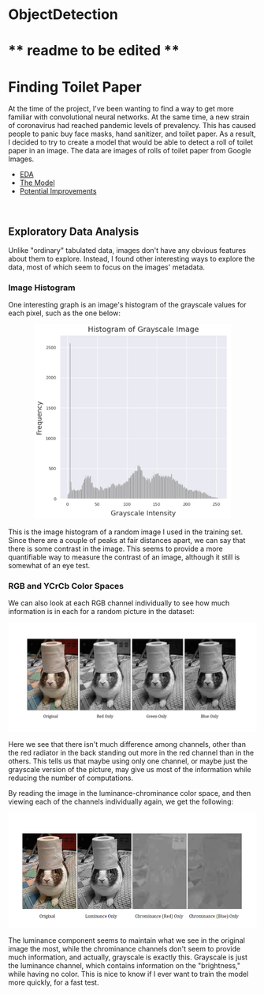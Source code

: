 # ObjectDetection
# ** readme to be edited **


# Finding Toilet Paper
At the time of the project, I've been wanting to find a way to get more familiar with convolutional neural networks. At the same time, a new strain of coronavirus had reached pandemic levels of prevalency. This has caused people to panic buy face masks, hand sanitizer, and toilet paper. As a result, I decided to try to create a model that would be able to detect a roll of toilet paper in an image.
The data are images of rolls of toilet paper from Google Images.
<br>

- [EDA](#EDA)
- [The Model](#Model)
- [Potential Improvements](#Improvements)

<br>

## Exploratory Data Analysis <a name = 'EDA'></a>
Unlike "ordinary" tabulated data, images don't have any obvious features about them to explore. Instead, I found other interesting ways to explore the data, most of which seem to focus on the images' metadata.

### Image Histogram
One interesting graph is an image's histogram of the grayscale values for each pixel, such as the one below:
<p align = "center">
  <img src = "images/eda/Image%20Histogram%20Grayscale%20Intensity.PNG" width = 400>
</p>
This is the image histogram of a random image I used in the training set. Since there are a couple of peaks at fair distances apart, we can say that there is some contrast in the image. This seems to provide a more quantifiable way to measure the contrast of an image, although it still is somewhat of an eye test.

### RGB and YCrCb Color Spaces
We can also look at each RGB channel individually to see how much information is in each for a random picture in the dataset:
<p align = "center">
  <img src = "images/eda/RGB%20Split%20and%20Combined.png" width = 650>
</p>
Here we see that there isn't much difference among channels, other than the red radiator in the back standing out more in the red channel than in the others. This tells us that maybe using only one channel, or maybe just the grayscale version of the picture, may give us most of the information while reducing the number of computations.

By reading the image in the luminance-chrominance color space, and then viewing each of the channels individually again, we get the following:
<p align = "center">
  <img src = images/eda/YCrCb%20Split.png width = 650>
</p>
The luminance component seems to maintain what we see in the original image the most, while the chrominance channels don't seem to provide much information, and actually, grayscale is exactly this. Grayscale is just the luminance channel, which contains information on the "brightness," while having no color. This is nice to know if I ever want to train the model more quickly, for a fast test.



<!--
<br>
<br>
## Preprocessing/Data Cleaning <a name = 'Preprocessing'></a>
Cleaning text data is slightly different from cleaning typical numerical data. The inputs are strings that we want to extract information from. For this set of data, I used nltk's TweetTokenizer to tokenize the data. The benefit of using TweetTokenizer as opposed to nltk's word_tokenize is that the former doesn't split words by apostrophes so a word like "didn't" stays as "didn't" instead of becoming two words "did" and "n't". Now that the data is tokenized, the stop words and punctuation can then be removed. The words were then lemmatized according to their parts of speech to reduce dimensionality and also because I saw no loss of meaning from considering words like "jump" and "jumping" the same, at least here. Finally, I used keras' Tokenizer to transform the data into a matrix of tf-idf values of each word, but keeping only the 5000 most common words to avoid crashing the kernel from using too much memory.
<br>
<br>
## Exploratory Data Analysis <a name = 'EDA'></a>
It's important to look at the data to get a good understanding of it for any dataset, and this is no different. One piece of information that might be interesting is what are the conditions whose drugs have the best and worst rating? To find this out, I calculated the average of the ratings for each condition that occurred at least 500 times, so that the drugs can be fairly represented and so that drugs with only one 1/10 review don't skew the numbers improperly by dropping that drug to the bottom. By doing this, I created the following charts:
<br> <br>
<p align = "center">
<img src = "images/Cond_Best_Rate.png" width = 500></img>
</p>

##
<br>
<p align = "center">
<img src = "images/Cond_Worst_Rate.png" width = 500></img>
</p>
<br>
From this, we can see that drugs for conditions related to the urinary tract are generally bad.
<br>
<br>
One other very important piece of information is the distribution of the classes that are going to be predicted. From the chart below, we can see that most of the ratings are concentrated at the far ends of being 1/10 or 10/10. This may tell us that looking at the extremes is a good representation of the overall data:
<br>

<p align = "center"><img src = "images/Distr_Ratings.png" width = 500></img></p>

##

By looking at the words used in a 1/10 review: 
<br>
<p align = "center">
<img src = "images/wordcloud1.jpg" width = 350></img>
</p>
<br>
and the words in a 10/10 review: 
<br>
<p align = "center">
<img src = "images/wordcloud10.jpg" width = 350></img>
</p>
<br>
We can see that the words, when taken individually, are almost the same. Even the proportions among the sizes of the words, which describe their frequency, is about the same. This tells us that there is barely any difference in the words used throughout the reviews.


## The Model <a name = 'Model'></a>
The model is a neural network that accepts an input vector of length 5000, corresponding to a string after undergoing the same preprocessing as the training data. The output is a vector that whose values are the probability of being each class, which are the ratings 1-10.
<br>
<br>
## Potential Improvements <a name = "Improvements"></a>
Although this project focused on using NLP techniques, we can always incorporate the rest of the information provided in the dataset to improve the model, such as creating dummy variables for each condition. We can also use Word2Vec, which uses continuous bag of words or skip-grams, which better maintains the context of the words.
